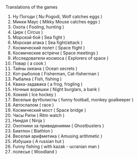 Translations of the games

1) Ну Погоди ( Nu Pogodi, Wolf catches eggs )
2) Микки Маус ( Mikky Mouse catches eggs )
3) Охота ( Fooling, hunting )
4) Цирк ( Circus )
5) Морской бой ( Sea fight )
6) Морская атака ( Sea fight/attack )
7) Космический полет ( Space flight )
8) Космические встречи ( Space meetings )
9) Исследователи космоса ( Explorers of space )
10) Повар ( a cook )
11) Тайны океана ( Ocean secrets )
12) Кот-рыболов ( Fisherman, Cat-fisherman )
13) Рыбалка ( Fish, fishing )
14) Квака-задавака ( a frog, frogling )
15) Ночные воришки ( Night burglars, a bank )
16) Хоккей ( Ice hockey )
17) Веселые футболисты ( funny football, monkey goalkeeper )
18) Автослалом ( race )
19) Космический мост ( Space bridge )
20) Часы Ритм ( Ritm watch )
21) Ниндзя ( Ninja )
22) Охотники за привидениями ( Ghostbusters )
23) Биатлон ( Biathlon )
24) Веселая арифметика ( Amusing arithmetic )
25) Избушка ( A russian hut )
26) Funny fishing ( with kazak - ucranian man )
27) полесье ( Woodland )
